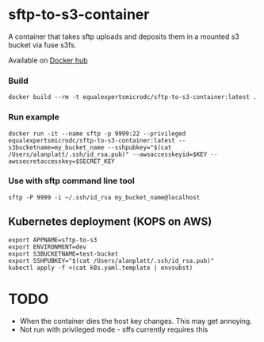 # sftp-to-s3-container
A container that takes sftp uploads and deposits them in a mounted s3 bucket via fuse s3fs.

Available on [Docker hub](https://hub.docker.com/r/equalexpertsmicrodc/sftp-to-s3-container/)

### Build
```
docker build --rm -t equalexpertsmicrodc/sftp-to-s3-container:latest .
```

### Run example
```
docker run -it --name sftp -p 9999:22 --privileged equalexpertsmicrodc/sftp-to-s3-container:latest --s3bucketname=my_bucket_name --sshpubkey="$(cat /Users/alanplatt/.ssh/id_rsa.pub)" --awsaccesskeyid=$KEY --awssecretaccesskey=$SECRET_KEY
```

### Use with sftp command line tool
```
sftp -P 9999 -i ~/.ssh/id_rsa my_bucket_name@localhost
```

## Kubernetes deployment (KOPS on AWS)
```
export APPNAME=sftp-to-s3
export ENVIRONMENT=dev
export S3BUCKETNAME=test-bucket
export SSHPUBKEY="$(cat /Users/alanplatt/.ssh/id_rsa.pub)"
kubectl apply -f <(cat k8s.yaml.template | envsubst)
```

# TODO
* When the container dies the host key changes.  This may get annoying.
* Not run with privileged mode - sffs currently requires this
